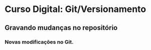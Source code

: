 # Curso Digital: Git/Versionamento

## Gravando mudanças no repositório

### Novas modificações no Git.
